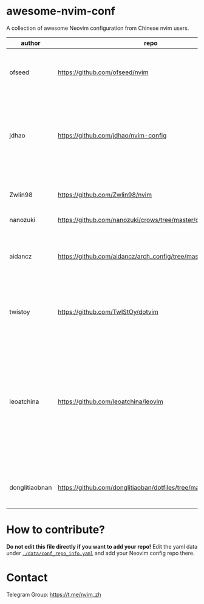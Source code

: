 # awesome-nvim-conf

A collection of awesome Neovim configuration from Chinese nvim users.

<!--MARKDOWN_TABLE_START-->
|    author    |                              repo                             |                                                                                       description                                                                                      |                                              tags                                              |stars|
|--------------|---------------------------------------------------------------|----------------------------------------------------------------------------------------------------------------------------------------------------------------------------------------|------------------------------------------------------------------------------------------------|-----|
|    ofseed    |                 https://github.com/ofseed/nvim                |                                                                               Over 150+ featured plugins                                                                               |                     nvim-lsp, C/C++, Rust, GO, JavaScript, TypeScript, Java                    | 151 |
|     jdhao    |              https://github.com/jdhao/nvim-config             |                                           A modern Neovim configuration with full battery for Python, Lua, C++, Markdown, LaTeX, and more...                                           |                                     nvim-lsp, Python, LaTeX                                    | 3610|
|    Zwlin98   |                https://github.com/Zwlin98/nvim                |                                                           A simple and clean neovim configuration, optimized for HHKB layout                                                           |                                 nvim-lsp, Lua, HHKB, Nord, Lua                                 |  47 |
|   nanozuki   |   https://github.com/nanozuki/crows/tree/master/configs/nvim  |                                                                                          None                                                                                          |                                              None                                              |  14 |
|    aidancz   |https://github.com/aidancz/arch_config/tree/master/.config/nvim|                                                     simple single-file neovim config, with sensible options, mappings, autocmds...                                                     |                                        lua, single-file                                        |  0  |
|    twistoy   |               https://github.com/TwIStOy/dotvim               |                                                             Simple Neovim configuration, both nix and non-nix environment.                                                             |                                 nvim-lsp, C++, Rust, Treesitter                                |  12 |
|  leoatchina  |              https://github.com/leoatchina/leovim             |A Vim configuration compatible with Vim 7.4 to the latest Neovim, using vim-plug as the plugin manager, primarily in Vimscript with Lua config, rich in features and clear in structure.|vim-plug, mulitple-files, vimscript, lua, vim, neovim, repl, lsp, dap, treesitter, coc.nvim, cmp|  3  |
|donglitiaobnan|    https://github.com/donglitiaoban/dotfiles/tree/main/nvim   |                                                                     Pure-lua neovim configuration tested on windows                                                                    |                                 lua, lazy, lsp-zero, telescope                                 |  0  |
<!--MARKDOWN_TABLE_END-->

# How to contribute?

**Do not edit this file directly if you want to add your repo!**
Edit the yaml data under [`./data/conf_repo_info.yaml`](./data/conf_repo_info.yaml) and add your Neovim config repo there.

# Contact

Telegram Group: <https://t.me/nvim_zh>

